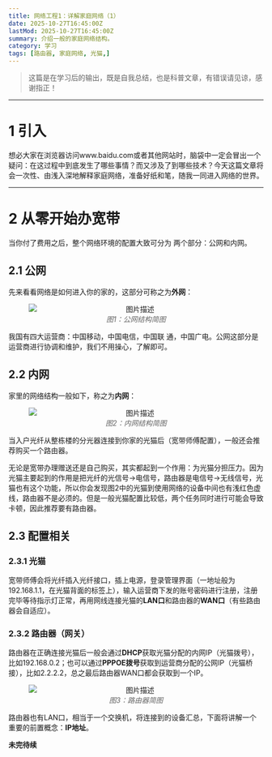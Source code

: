 ```yaml
---
title: 网络工程1：详解家庭网络（1）
date: 2025-10-27T16:45:00Z
lastMod: 2025-10-27T16:45:00Z
summary: 介绍一般的家庭网络结构。
category: 学习
tags: [路由器, 家庭网络, 光猫,]
---
```


> 这篇是在学习后的输出，既是自我总结，也是科普文章，有错误请见谅，感谢指正！

---

# 1 引入

想必大家在浏览器访问www.baidu.com或者其他网站时，脑袋中一定会冒出一个疑问：在这过程中到底发生了哪些事情？而又涉及了到哪些技术？今天这篇文章将会一次性、由浅入深地解释家庭网络，准备好纸和笔，随我一同进入网络的世界。

---

# 2 从零开始办宽带

当你付了费用之后，整个网络环境的配置大致可分为
两个部分：公网和内网。

## 2.1 公网

先来看看网络是如何进入你的家的，这部分可称之为**外网**：

<figure style="text-align: center;">
  <img src="https://youke1.picui.cn/s1/2025/10/27/68ff6d0755718.jpg" alt="图片描述" style="display: block; margin: 0 auto;">
  <figcaption style="font-style: italic; color: #666;">图1：公网结构简图</figcaption>
</figure>

我国有四大运营商：中国移动，中国电信，中国联
通，中国广电。公网这部分是运营商进行协调和维护，我们不用操心，了解即可。

## 2.2 内网

家里的网络结构一般如下，称之为**内网**：

<figure style="text-align: center;">
  <img src="https://free.picui.cn/free/2025/10/27/68ff8cf914cbd.jpg" alt="图片描述" style="display: block; margin: 0 auto;">
  <figcaption style="font-style: italic; color: #666;">图2：内网结构简图</figcaption>
</figure>

当入户光纤从整栋楼的分光器连接到你家的光猫后（宽带师傅配置），一般还会推荐购买一个路由器。

无论是宽带办理赠送还是自己购买，其实都起到一个作用：为光猫分担压力。因为光猫主要起到的作用是把光纤的光信号→电信号，路由器是电信号→无线信号，光猫也有这个功能，所以你会发现图2中的光猫到使用网络的设备中间也有浅红色虚线，路由器不是必须的。但是一般光猫配置比较低，两个任务同时进行可能会导致卡顿，因此推荐要有路由器。

## 2.3 配置相关

### 2.3.1 光猫

宽带师傅会将光纤插入光纤接口，插上电源，登录管理界面（一地址般为192.168.1.1，在光猫背面的标签上），输入运营商下发的账号密码进行注册，注册完毕等待指示灯正常，再用网线连接光猫的**LAN口**和路由器的**WAN口**（有些路由器会自适应）。

### 2.3.2 路由器（网关）

路由器在正确连接光猫后一般会通过**DHCP**获取光猫分配的内网IP（光猫拨号），比如192.168.0.2；也可以通过**PPPOE拨号**获取到运营商分配的公网IP（光猫桥接），比如2.2.2.2，总之最后路由器WAN口都会获取到一个IP。

<figure style="text-align: center;">
  <img src="https://free.picui.cn/free/2025/10/28/68ff9dfe6cda9.jpg" alt="图片描述" style="display: block; margin: 0 auto;">
  <figcaption style="font-style: italic; color: #666;">图3：路由器简图</figcaption>
</figure>

路由器也有LAN口，相当于一个交换机，将连接到的设备汇总，下面将讲解一个重要的前置概念：**IP地址**。

**未完待续**



